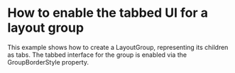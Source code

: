 # How to enable the tabbed UI for a layout group


<p>This example shows how to create a LayoutGroup, representing its children as tabs. The tabbed interface for the group is enabled via the GroupBorderStyle property.</p>

<br/>


